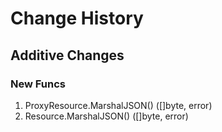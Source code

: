 # Change History

## Additive Changes

### New Funcs

1. ProxyResource.MarshalJSON() ([]byte, error)
1. Resource.MarshalJSON() ([]byte, error)
